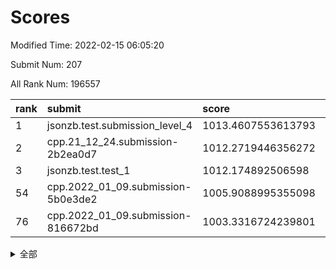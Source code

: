 # Scores

Modified Time: 2022-02-15 06:05:20

Submit Num: 207

All Rank Num: 196557

| rank |               submit               |       score        |       sigma        | pk_num |
| :--- | :--------------------------------- | :----------------- | :----------------- | :----- |
| 1    | jsonzb.test.submission_level_4     | 1013.4607553613793 | 0.8195930747854612 | 3803   |
| 2    | cpp.21_12_24.submission-2b2ea0d7   | 1012.2719446356272 | 0.7816642793579569 | 3799   |
| 3    | jsonzb.test.test_1                 | 1012.174892506598  | 0.7969235095295119 | 3798   |
| 54   | cpp.2022_01_09.submission-5b0e3de2 | 1005.9088995355098 | 0.7260378583218353 | 3801   |
| 76   | cpp.2022_01_09.submission-816672bd | 1003.3316724239801 | 0.7036751581616413 | 3797   |


<details>
<summary>全部</summary>

| rank |                 submit                 |       score        |       sigma        | pk_num |
| :--- | :------------------------------------- | :----------------- | :----------------- | :----- |
| 1    | jsonzb.test.submission_level_4         | 1013.4607553613793 | 0.8195930747854612 | 3803   |
| 2    | cpp.21_12_24.submission-2b2ea0d7       | 1012.2719446356272 | 0.7816642793579569 | 3799   |
| 3    | jsonzb.test.test_1                     | 1012.174892506598  | 0.7969235095295119 | 3798   |
| 4    | gobigger.level_3.submission_level_3_20 | 1011.7546284376616 | 0.7693164213075298 | 3801   |
| 5    | gobigger.level_3.submission_level_3_4  | 1011.4486186261003 | 0.785016805330235  | 3798   |
| 6    | gobigger.level_3.submission_level_3_22 | 1010.9707098557176 | 0.7662468051281046 | 3796   |
| 7    | gobigger.level_3.submission_level_3_14 | 1010.9164102093982 | 0.78672840662142   | 3796   |
| 8    | gobigger.level_3.submission_level_3_13 | 1010.9133027008265 | 0.7797294424022063 | 3802   |
| 9    | gobigger.level_3.submission_level_3_48 | 1010.8806223274968 | 0.7599263866312731 | 3797   |
| 10   | gobigger.level_3.submission_level_3_27 | 1010.5553480379682 | 0.7553607360621041 | 3799   |
| 11   | gobigger.level_3.submission_level_3_12 | 1010.5545098211794 | 0.757736446304593  | 3804   |
| 12   | gobigger.level_3.submission_level_3_2  | 1010.4349117393263 | 0.7866797358924729 | 3797   |
| 13   | gobigger.level_3.submission_level_3_40 | 1010.4103810976886 | 0.7713168663523824 | 3801   |
| 14   | gobigger.level_3.submission_level_3_44 | 1010.3485055503625 | 0.7659328183549433 | 3794   |
| 15   | gobigger.level_3.submission_level_3_46 | 1010.3047332451106 | 0.754764215624922  | 3798   |
| 16   | gobigger.level_3.submission_level_3_17 | 1010.251902727827  | 0.7874122122800862 | 3800   |
| 17   | gobigger.level_3.submission_level_3_23 | 1010.2142424287814 | 0.7449743220089582 | 3801   |
| 18   | gobigger.level_3.submission_level_3_37 | 1010.2028146934301 | 0.7600004096837252 | 3799   |
| 19   | gobigger.level_3.submission_level_3_47 | 1010.1402380060426 | 0.7482665909666281 | 3805   |
| 20   | gobigger.level_3.submission_level_3_45 | 1010.1104031441917 | 0.7677655882165118 | 3798   |
| 21   | gobigger.level_3.submission_level_3_25 | 1010.0851142742811 | 0.7478471829116531 | 3792   |
| 22   | gobigger.level_3.submission_level_3_11 | 1010.0559522256215 | 0.7512276751613426 | 3800   |
| 23   | gobigger.level_3.submission_level_3_38 | 1010.0512994015094 | 0.758864742191773  | 3802   |
| 24   | gobigger.level_3.submission_level_3_24 | 1009.9821974562753 | 0.7555577240666491 | 3793   |
| 25   | gobigger.level_3.submission_level_3_7  | 1009.9502471782741 | 0.7714496203698167 | 3796   |
| 26   | gobigger.level_3.submission_level_3_0  | 1009.9155458129276 | 0.77204399310809   | 3802   |
| 27   | gobigger.level_3.submission_level_3_8  | 1009.891401235824  | 0.7486248143022721 | 3796   |
| 28   | gobigger.level_3.submission_level_3_30 | 1009.8804575365496 | 0.7637868305613352 | 3798   |
| 29   | gobigger.level_3.submission_level_3_35 | 1009.857550098017  | 0.7721988009695345 | 3800   |
| 30   | gobigger.level_3.submission_level_3_49 | 1009.8353670790441 | 0.7416486478320702 | 3801   |
| 31   | gobigger.level_3.submission_level_3_28 | 1009.7451846932016 | 0.7463461472223601 | 3799   |
| 32   | gobigger.level_3.submission_level_3_3  | 1009.6716066488996 | 0.7466831568298327 | 3796   |
| 33   | gobigger.level_3.submission_level_3_34 | 1009.6626874258309 | 0.7607160338353646 | 3797   |
| 34   | gobigger.level_3.submission_level_3_29 | 1009.6586334032444 | 0.7446255791699046 | 3799   |
| 35   | gobigger.level_3.submission_level_3_19 | 1009.6198247151482 | 0.7370484692857461 | 3795   |
| 36   | gobigger.level_3.submission_level_3_9  | 1009.6114702071565 | 0.7574750290719416 | 3792   |
| 37   | gobigger.level_3.submission_level_3_16 | 1009.4609282072995 | 0.7631506924158616 | 3798   |
| 38   | gobigger.level_3.submission_level_3_21 | 1009.4524794883952 | 0.7389568586802148 | 3800   |
| 39   | gobigger.level_3.submission_level_3_32 | 1009.4170010956539 | 0.7325296771841024 | 3800   |
| 40   | gobigger.level_3.submission_level_3_10 | 1009.4034511201463 | 0.7347699772141343 | 3804   |
| 41   | gobigger.level_3.submission_level_3_1  | 1009.3675173951575 | 0.7310707062872095 | 3799   |
| 42   | gobigger.level_3.submission_level_3_42 | 1009.3608056520209 | 0.7549922504846683 | 3805   |
| 43   | gobigger.level_3.submission_level_3_39 | 1009.3520379977257 | 0.7271294254266452 | 3798   |
| 44   | gobigger.level_3.submission_level_3_41 | 1009.1650554018482 | 0.7593576032953131 | 3800   |
| 45   | gobigger.level_3.submission_level_3_26 | 1009.1564300544636 | 0.7488149066166859 | 3794   |
| 46   | gobigger.level_3.submission_level_3_5  | 1009.0577337621759 | 0.7421500494032267 | 3797   |
| 47   | gobigger.level_3.submission_level_3_31 | 1009.0452470211943 | 0.7444139408958591 | 3798   |
| 48   | gobigger.level_3.submission_level_3_6  | 1009.0075058742854 | 0.7436923121080937 | 3801   |
| 49   | gobigger.level_3.submission_level_3_33 | 1008.9936662540848 | 0.7527194345461513 | 3801   |
| 50   | gobigger.level_3.submission_level_3_36 | 1008.9660753678914 | 0.744717044849269  | 3804   |
| 51   | gobigger.level_3.submission_level_3_18 | 1008.8186989406037 | 0.7460577705669875 | 3801   |
| 52   | gobigger.level_3.submission_level_3_43 | 1008.3688283720982 | 0.7248056879263975 | 3801   |
| 53   | gobigger.level_3.submission_level_3_15 | 1008.367687986424  | 0.7275685770137289 | 3800   |
| 54   | cpp.2022_01_09.submission-5b0e3de2     | 1005.9088995355098 | 0.7260378583218353 | 3801   |
| 55   | gobigger.level_1.submission_level_1_23 | 1005.4039575674575 | 0.7154230572503466 | 3800   |
| 56   | gobigger.level_1.submission_level_1_29 | 1005.1955048070622 | 0.7074522617758564 | 3797   |
| 57   | gobigger.level_1.submission_level_1_44 | 1004.5486519158579 | 0.7254904097821686 | 3800   |
| 58   | gobigger.level_1.submission_level_1_21 | 1004.1125941649462 | 0.72067384515709   | 3801   |
| 59   | gobigger.level_1.submission_level_1_22 | 1004.0613863714932 | 0.7119064215978247 | 3799   |
| 60   | gobigger.level_1.submission_level_1_11 | 1004.048460506477  | 0.7186440835692316 | 3796   |
| 61   | gobigger.level_1.submission_level_1_13 | 1004.0368797148227 | 0.7047789138035087 | 3800   |
| 62   | gobigger.level_1.submission_level_1_41 | 1004.0324001855001 | 0.7100691394291595 | 3798   |
| 63   | gobigger.level_1.submission_level_1_14 | 1003.8216057768291 | 0.7139723870268571 | 3796   |
| 64   | gobigger.level_1.submission_level_1_25 | 1003.7761589213835 | 0.7138602924810308 | 3798   |
| 65   | gobigger.level_1.submission_level_1_28 | 1003.7646832368367 | 0.7174274168175429 | 3798   |
| 66   | gobigger.level_1.submission_level_1_35 | 1003.6506779413656 | 0.7124256594224734 | 3799   |
| 67   | gobigger.level_1.submission_level_1_40 | 1003.6329933889148 | 0.7231260098115255 | 3800   |
| 68   | gobigger.level_1.submission_level_1_12 | 1003.5901220557321 | 0.7127263235764756 | 3801   |
| 69   | gobigger.level_1.submission_level_1_19 | 1003.5632831033378 | 0.7273599411138605 | 3801   |
| 70   | gobigger.level_1.submission_level_1_30 | 1003.5425422947053 | 0.7103141228165212 | 3797   |
| 71   | gobigger.level_1.submission_level_1_45 | 1003.5260467945026 | 0.7281106221020863 | 3798   |
| 72   | gobigger.level_1.submission_level_1_10 | 1003.446158491356  | 0.7128875416954282 | 3800   |
| 73   | gobigger.level_1.submission_level_1_49 | 1003.4102099176608 | 0.7267926091098971 | 3801   |
| 74   | gobigger.level_1.submission_level_1_36 | 1003.3844851792162 | 0.7112249545760587 | 3796   |
| 75   | gobigger.level_1.submission_level_1_33 | 1003.3644462626839 | 0.7172832122528973 | 3796   |
| 76   | cpp.2022_01_09.submission-816672bd     | 1003.3316724239801 | 0.7036751581616413 | 3797   |
| 77   | gobigger.level_1.submission_level_1_43 | 1003.269420792263  | 0.7130643585133103 | 3797   |
| 78   | gobigger.level_1.submission_level_1_46 | 1003.2525146227205 | 0.7144087937563677 | 3797   |
| 79   | gobigger.level_1.submission_level_1_39 | 1003.1326757988455 | 0.7302110471477619 | 3793   |
| 80   | gobigger.level_1.submission_level_1_31 | 1003.1142764854325 | 0.7112454783534272 | 3797   |
| 81   | gobigger.level_1.submission_level_1_27 | 1003.0681791783501 | 0.7064356002299816 | 3799   |
| 82   | gobigger.level_1.submission_level_1_1  | 1003.0665227139355 | 0.7260441411614569 | 3795   |
| 83   | gobigger.level_1.submission_level_1_5  | 1003.0551276977817 | 0.7146150699888841 | 3798   |
| 84   | gobigger.level_1.submission_level_1_37 | 1003.0314011008976 | 0.7200021238323704 | 3795   |
| 85   | gobigger.level_1.submission_level_1_8  | 1002.9744777219189 | 0.7087585147852437 | 3794   |
| 86   | gobigger.level_1.submission_level_1_9  | 1002.9501231732643 | 0.7147207574341097 | 3791   |
| 87   | gobigger.level_1.submission_level_1_26 | 1002.8722523077431 | 0.7074344895684086 | 3799   |
| 88   | gobigger.level_1.submission_level_1_18 | 1002.8026633893783 | 0.7154965864502304 | 3799   |
| 89   | gobigger.level_1.submission_level_1_42 | 1002.799752297521  | 0.7215681547134558 | 3802   |
| 90   | gobigger.level_1.submission_level_1_3  | 1002.717520003003  | 0.7076238643874511 | 3802   |
| 91   | gobigger.level_1.submission_level_1_6  | 1002.677452960684  | 0.7200360260233822 | 3792   |
| 92   | gobigger.level_1.submission_level_1_20 | 1002.6415504648714 | 0.7182428651574501 | 3800   |
| 93   | gobigger.level_1.submission_level_1_24 | 1002.6089256937527 | 0.7124142935112782 | 3795   |
| 94   | gobigger.level_1.submission_level_1_0  | 1002.5850816342179 | 0.7056493882156859 | 3799   |
| 95   | gobigger.level_1.submission_level_1_32 | 1002.5628594030758 | 0.7283169773585153 | 3802   |
| 96   | gobigger.level_1.submission_level_1_38 | 1002.5601456317642 | 0.7078803544705955 | 3799   |
| 97   | gobigger.level_1.submission_level_1_48 | 1002.5396061480462 | 0.7024922981606382 | 3804   |
| 98   | gobigger.level_1.submission_level_1_2  | 1002.2860381325546 | 0.7099007991361442 | 3798   |
| 99   | gobigger.level_1.submission_level_1_16 | 1002.2522874529512 | 0.7153017369201581 | 3798   |
| 100  | gobigger.level_1.submission_level_1_17 | 1002.2466103550738 | 0.7026260819607083 | 3800   |
| 101  | gobigger.level_1.submission_level_1_15 | 1002.2154200596894 | 0.6993632310878382 | 3799   |
| 102  | gobigger.level_1.submission_level_1_34 | 1002.2007568129001 | 0.7153775992808004 | 3799   |
| 103  | gobigger.level_1.submission_level_1_47 | 1001.9267849755514 | 0.7088532708158056 | 3800   |
| 104  | gobigger.level_1.submission_level_1_7  | 1001.7211670664395 | 0.718896141781314  | 3795   |
| 105  | gobigger.level_1.submission_level_1_4  | 1001.3034508425618 | 0.7157503665109232 | 3795   |
| 106  | gobigger.random.submission_random_29   | 997.3902585366885  | 0.70063834672582   | 3795   |
| 107  | gobigger.random.submission_random_12   | 997.2779568229859  | 0.7087999516925066 | 3800   |
| 108  | gobigger.random.submission_random_7    | 996.8946566203339  | 0.7118794999597459 | 3795   |
| 109  | gobigger.random.submission_random_42   | 996.8934448551188  | 0.720524157317228  | 3800   |
| 110  | gobigger.random.submission_random_47   | 996.8310725244314  | 0.7104462589615702 | 3798   |
| 111  | gobigger.random.submission_random_0    | 996.6976583611898  | 0.718355473978771  | 3796   |
| 112  | gobigger.random.submission_random_17   | 996.6376574373273  | 0.7145911435085193 | 3799   |
| 113  | gobigger.random.submission_random_32   | 996.5285861480144  | 0.6962410534954222 | 3796   |
| 114  | gobigger.random.submission_random_13   | 996.5283884506073  | 0.7115557200206444 | 3801   |
| 115  | gobigger.random.submission_random_15   | 996.5242779190085  | 0.7140196956889057 | 3797   |
| 116  | gobigger.random.submission_random_21   | 996.514582536667   | 0.7074040306398285 | 3797   |
| 117  | gobigger.random.submission_random_8    | 996.4880584922075  | 0.7126523085024641 | 3798   |
| 118  | gobigger.random.submission_random_19   | 996.4678659811653  | 0.713910085192774  | 3797   |
| 119  | gobigger.random.submission_random_38   | 996.4259256914028  | 0.7121916541943256 | 3793   |
| 120  | gobigger.random.submission_random_26   | 996.3797210669815  | 0.7025616119583941 | 3798   |
| 121  | gobigger.random.submission_random_35   | 996.3587363352023  | 0.7091805966962164 | 3797   |
| 122  | gobigger.random.submission_random_28   | 996.3422939470762  | 0.7237512336465967 | 3798   |
| 123  | gobigger.random.submission_random_44   | 996.3267953423073  | 0.7138119449123232 | 3795   |
| 124  | gobigger.random.submission_random_24   | 996.2230331424611  | 0.7098482318319661 | 3797   |
| 125  | gobigger.random.submission_random_18   | 996.2058548808745  | 0.7037868154481354 | 3799   |
| 126  | gobigger.random.submission_random_6    | 996.1647170900751  | 0.7064950460231099 | 3800   |
| 127  | gobigger.random.submission_random_45   | 996.0695490727667  | 0.7185872433206949 | 3803   |
| 128  | gobigger.random.submission_random_41   | 996.0433260583156  | 0.7056088461430737 | 3798   |
| 129  | gobigger.random.submission_random_10   | 996.0188469410764  | 0.6991626433708867 | 3800   |
| 130  | gobigger.random.submission_random_2    | 996.0077908634919  | 0.7317596334397716 | 3796   |
| 131  | gobigger.random.submission_random_27   | 995.9888139073003  | 0.724918394233222  | 3800   |
| 132  | gobigger.random.submission_random_11   | 995.9844774246849  | 0.7148028058533703 | 3796   |
| 133  | gobigger.random.submission_random_48   | 995.9665689393686  | 0.6970012750729472 | 3795   |
| 134  | gobigger.random.submission_random_33   | 995.9536694349838  | 0.7106696679794269 | 3800   |
| 135  | gobigger.random.submission_random_1    | 995.8894546272551  | 0.7100829597345644 | 3798   |
| 136  | gobigger.random.submission_random_49   | 995.8873912280983  | 0.6981731890785374 | 3799   |
| 137  | gobigger.random.submission_random_39   | 995.8654285332927  | 0.7116450101080837 | 3799   |
| 138  | gobigger.random.submission_random_31   | 995.8565147583331  | 0.7137160062762591 | 3798   |
| 139  | gobigger.random.submission_random_25   | 995.8286502371795  | 0.7142271982817731 | 3800   |
| 140  | gobigger.random.submission_random_34   | 995.820228523067   | 0.7063796023009254 | 3801   |
| 141  | gobigger.random.submission_random_16   | 995.7949803836289  | 0.7094188871263448 | 3804   |
| 142  | gobigger.random.submission_random_14   | 995.7785446376479  | 0.7124338062759634 | 3795   |
| 143  | gobigger.random.submission_random_37   | 995.6406251948566  | 0.7094993302492552 | 3794   |
| 144  | gobigger.random.submission_random_36   | 995.621356003342   | 0.7047259800507168 | 3801   |
| 145  | gobigger.random.submission_random_43   | 995.5137199325665  | 0.7059179400877551 | 3797   |
| 146  | gobigger.random.submission_random_5    | 995.4705895027283  | 0.7085076987866559 | 3800   |
| 147  | gobigger.random.submission_random_46   | 995.3280394677735  | 0.7150180821470742 | 3798   |
| 148  | gobigger.random.submission_random_40   | 995.3241409002123  | 0.7190257643997676 | 3806   |
| 149  | gobigger.random.submission_random_23   | 995.3149989373118  | 0.7124459930198311 | 3797   |
| 150  | gobigger.random.submission_random_22   | 995.2521235489029  | 0.7129793958943175 | 3795   |
| 151  | gobigger.random.submission_random_9    | 995.1699820883092  | 0.7291030944739758 | 3796   |
| 152  | gobigger.random.submission_random_3    | 995.1609506477091  | 0.7183376507023984 | 3799   |
| 153  | gobigger.random.submission_random_4    | 995.0109812066504  | 0.7198573251026642 | 3799   |
| 154  | gobigger.random.submission_random_30   | 995.0103242405984  | 0.7105811544065994 | 3799   |
| 155  | gobigger.random.submission_random_20   | 994.7229507486024  | 0.70914989476816   | 3798   |
| 156  | gobigger.level_2.submission_level_2_6  | 994.4914592446993  | 0.7192707984162728 | 3795   |
| 157  | gobigger.level_2.submission_level_2_34 | 993.9428969652589  | 0.7277597792635169 | 3798   |
| 158  | gobigger.level_2.submission_level_2_14 | 993.8767368888676  | 0.726498507230166  | 3796   |
| 159  | gobigger.level_2.submission_level_2_46 | 993.8491089214391  | 0.7245229759914696 | 3795   |
| 160  | gobigger.level_2.submission_level_2_48 | 993.7214960959633  | 0.7398131845180942 | 3790   |
| 161  | gobigger.level_2.submission_level_2_5  | 993.5383266171939  | 0.7497096479933582 | 3800   |
| 162  | gobigger.level_2.submission_level_2_37 | 993.413804546353   | 0.7345953619018559 | 3795   |
| 163  | gobigger.level_2.submission_level_2_36 | 993.3916992077499  | 0.7502305384305058 | 3796   |
| 164  | gobigger.level_2.submission_level_2_42 | 993.3893245294146  | 0.746724639967296  | 3798   |
| 165  | gobigger.level_2.submission_level_2_2  | 993.3063083452708  | 0.7262481372253993 | 3805   |
| 166  | gobigger.level_2.submission_level_2_24 | 993.126261619232   | 0.7358790373523745 | 3797   |
| 167  | gobigger.level_2.submission_level_2_19 | 993.0441205844987  | 0.7351117046071861 | 3794   |
| 168  | gobigger.level_2.submission_level_2_8  | 992.9552864788387  | 0.7352260642381678 | 3793   |
| 169  | gobigger.level_2.submission_level_2_1  | 992.9093122142033  | 0.7368780967431177 | 3795   |
| 170  | gobigger.level_2.submission_level_2_20 | 992.894535393733   | 0.7569459296687976 | 3798   |
| 171  | gobigger.level_2.submission_level_2_35 | 992.8144244241405  | 0.7520356498679276 | 3798   |
| 172  | gobigger.level_2.submission_level_2_4  | 992.8122234250566  | 0.7519282056846085 | 3797   |
| 173  | gobigger.level_2.submission_level_2_39 | 992.7015895716062  | 0.7423351325083223 | 3800   |
| 174  | gobigger.level_2.submission_level_2_29 | 992.6830505359459  | 0.7550977173294298 | 3800   |
| 175  | gobigger.level_2.submission_level_2_7  | 992.6693859732377  | 0.724837003720015  | 3798   |
| 176  | gobigger.level_2.submission_level_2_26 | 992.3964041858733  | 0.7377492740141284 | 3802   |
| 177  | gobigger.level_2.submission_level_2_28 | 992.3694017355416  | 0.7550277390509853 | 3795   |
| 178  | gobigger.level_2.submission_level_2_38 | 992.1818794325727  | 0.7374177852859388 | 3801   |
| 179  | gobigger.level_2.submission_level_2_11 | 992.1458002988132  | 0.7492993025894031 | 3798   |
| 180  | gobigger.level_2.submission_level_2_16 | 992.0860226033348  | 0.767607948585496  | 3802   |
| 181  | gobigger.level_2.submission_level_2_21 | 992.0695380588145  | 0.7484196908456084 | 3792   |
| 182  | gobigger.level_2.submission_level_2_15 | 992.0385337490171  | 0.7559324883095448 | 3800   |
| 183  | gobigger.level_2.submission_level_2_27 | 991.9962364910526  | 0.7521894020653533 | 3799   |
| 184  | gobigger.level_2.submission_level_2_47 | 991.994295626963   | 0.7298373710294255 | 3796   |
| 185  | gobigger.level_2.submission_level_2_31 | 991.9803401078925  | 0.7312482765735521 | 3798   |
| 186  | gobigger.level_2.submission_level_2_33 | 991.9356842209386  | 0.7364272605585706 | 3801   |
| 187  | gobigger.level_2.submission_level_2_45 | 991.8340067086274  | 0.7440136780271306 | 3798   |
| 188  | gobigger.level_2.submission_level_2_23 | 991.8054566212788  | 0.7264239969870185 | 3800   |
| 189  | gobigger.level_2.submission_level_2_9  | 991.7358021334734  | 0.7357024100191346 | 3793   |
| 190  | gobigger.level_2.submission_level_2_10 | 991.656185867687   | 0.7367771870383053 | 3794   |
| 191  | gobigger.level_2.submission_level_2_40 | 991.6280941103666  | 0.7584739510093738 | 3795   |
| 192  | gobigger.level_2.submission_level_2_22 | 991.49324324815    | 0.763554908524877  | 3799   |
| 193  | gobigger.level_2.submission_level_2_0  | 991.4300579414534  | 0.7482057183842689 | 3800   |
| 194  | gobigger.level_2.submission_level_2_17 | 991.31377353413    | 0.7500581608910394 | 3800   |
| 195  | gobigger.level_2.submission_level_2_43 | 991.284159445208   | 0.7330748646317915 | 3800   |
| 196  | gobigger.level_2.submission_level_2_3  | 991.2721233934775  | 0.7560987859213596 | 3794   |
| 197  | gobigger.level_2.submission_level_2_13 | 991.2275474205993  | 0.7641925160595804 | 3801   |
| 198  | gobigger.level_2.submission_level_2_30 | 991.2090505059421  | 0.7642614484773148 | 3798   |
| 199  | gobigger.level_2.submission_level_2_44 | 991.1664737718892  | 0.7654728606159842 | 3795   |
| 200  | gobigger.level_2.submission_level_2_18 | 991.0559926274505  | 0.7447834485695227 | 3801   |
| 201  | gobigger.level_2.submission_level_2_25 | 991.0327841861055  | 0.7720021282388573 | 3796   |
| 202  | gobigger.level_2.submission_level_2_49 | 990.6759175487215  | 0.778549854548481  | 3799   |
| 203  | gobigger.level_2.submission_level_2_32 | 990.4004546642028  | 0.7717724869767443 | 3802   |
| 204  | gobigger.level_2.submission_level_2_12 | 990.2568005569339  | 0.7822755143304645 | 3800   |
| 205  | gobigger.level_2.submission_level_2_41 | 989.8472578630293  | 0.7916755065071951 | 3801   |
| 206  | gobigger.none.submission_none_0        | 976.9583121735012  | 1.434856073533649  | 3797   |
| 207  | gobigger.none.submission_none_1        | 976.0352605878106  | 1.41299399541473   | 3791   |

</details>
